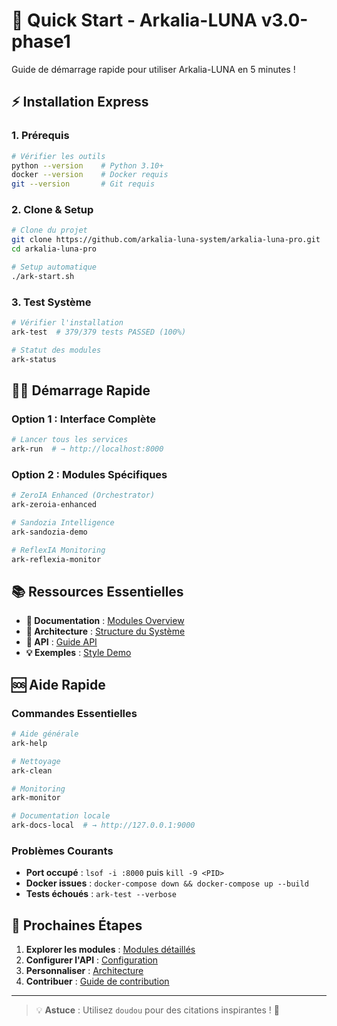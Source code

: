 # 🚀 Quick Start - Arkalia-LUNA v3.0-phase1

Guide de démarrage rapide pour utiliser Arkalia-LUNA en 5 minutes !

## ⚡ Installation Express

### 1. Prérequis
```bash
# Vérifier les outils
python --version    # Python 3.10+
docker --version    # Docker requis
git --version       # Git requis
```

### 2. Clone & Setup
```bash
# Clone du projet
git clone https://github.com/arkalia-luna-system/arkalia-luna-pro.git
cd arkalia-luna-pro

# Setup automatique
./ark-start.sh
```

### 3. Test Système
```bash
# Vérifier l'installation
ark-test  # 379/379 tests PASSED (100%)

# Statut des modules
ark-status
```

## 🏃‍♂️ Démarrage Rapide

### Option 1 : Interface Complète
```bash
# Lancer tous les services
ark-run  # → http://localhost:8000
```

### Option 2 : Modules Spécifiques
```bash
# ZeroIA Enhanced (Orchestrator)
ark-zeroia-enhanced

# Sandozia Intelligence
ark-sandozia-demo

# ReflexIA Monitoring
ark-reflexia-monitor
```

## 📚 Ressources Essentielles

- **📖 Documentation** : [Modules Overview](modules.md)
- **🧠 Architecture** : [Structure du Système](fonctionnement/structure.md)
- **🔧 API** : [Guide API](api.md)
- **💡 Exemples** : [Style Demo](style-demo.md)

## 🆘 Aide Rapide

### Commandes Essentielles
```bash
# Aide générale
ark-help

# Nettoyage
ark-clean

# Monitoring
ark-monitor

# Documentation locale
ark-docs-local  # → http://127.0.0.1:9000
```

### Problèmes Courants
- **Port occupé** : `lsof -i :8000` puis `kill -9 <PID>`
- **Docker issues** : `docker-compose down && docker-compose up --build`
- **Tests échoués** : `ark-test --verbose`

## 🎯 Prochaines Étapes

1. **Explorer les modules** : [Modules détaillés](modules.md)
2. **Configurer l'API** : [Configuration](infrastructure/configuration.md)
3. **Personnaliser** : [Architecture](fonctionnement/structure.md)
4. **Contribuer** : [Guide de contribution](credits/CONTRIBUTING.md)

---

> 💡 **Astuce** : Utilisez `doudou` pour des citations inspirantes ! 🍼
